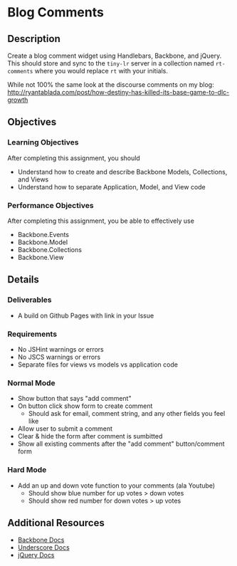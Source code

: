 # Blog Comments

## Description

Create a blog comment widget using Handlebars, Backbone, and jQuery.
This should store and sync to the `tiny-lr` server in a collection named `rt-comments` where you would replace `rt` with your initials.

While not 100% the same look at the discourse comments on my blog:
http://ryantablada.com/post/how-destiny-has-killed-its-base-game-to-dlc-growth

## Objectives

### Learning Objectives

After completing this assignment, you should
- Understand how to create and describe Backbone Models, Collections, and Views
- Understand how to separate Application, Model, and View code

### Performance Objectives

After completing this assignment, you be able to effectively use

* Backbone.Events
* Backbone.Model
* Backbone.Collections
* Backbone.View

## Details

### Deliverables

* A build on Github Pages with link in your Issue

### Requirements

* No JSHint warnings or errors
* No JSCS warnings or errors
* Separate files for views vs models vs application code

### Normal Mode

* Show button that says "add comment"
* On button click show form to create comment
  - Should ask for email, comment string, and any other fields you feel like
* Allow user to submit a comment
* Clear & hide the form after comment is sumbitted
* Show all existing comments after the "add comment" button/comment form

### Hard Mode

* Add an up and down vote function to your comments (ala Youtube)
  - Should show blue number for up votes > down votes
  - Should show red number for down votes > up votes

## Additional Resources

- [Backbone Docs](http://backbonejs.org/)
- [Underscore Docs](http://underscorejs.org/)
- [jQuery Docs](https://api.jquery.com/)
